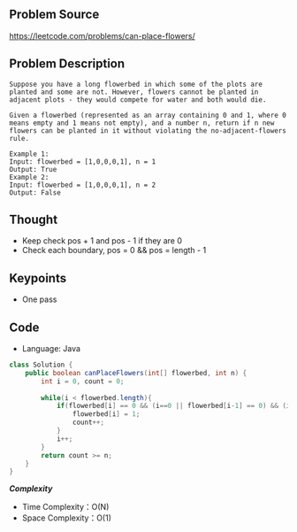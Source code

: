 ## Problem Source
https://leetcode.com/problems/can-place-flowers/

## Problem Description
```
Suppose you have a long flowerbed in which some of the plots are planted and some are not. However, flowers cannot be planted in adjacent plots - they would compete for water and both would die.

Given a flowerbed (represented as an array containing 0 and 1, where 0 means empty and 1 means not empty), and a number n, return if n new flowers can be planted in it without violating the no-adjacent-flowers rule.

Example 1:
Input: flowerbed = [1,0,0,0,1], n = 1
Output: True
Example 2:
Input: flowerbed = [1,0,0,0,1], n = 2
Output: False
```

## Thought
- Keep check pos + 1 and pos - 1 if they are 0 
- Check each boundary, pos = 0 && pos = length - 1 

## Keypoints
- One pass 


## Code
* Language: Java

```Java
class Solution {
    public boolean canPlaceFlowers(int[] flowerbed, int n) {
        int i = 0, count = 0;
        
        while(i < flowerbed.length){
            if(flowerbed[i] == 0 && (i==0 || flowerbed[i-1] == 0) && (i==flowerbed.length-1 || flowerbed[i+1]==0)){
                flowerbed[i] = 1;
                count++;
            }
            i++;
        }
        return count >= n;
    }
}
```

***Complexity***

- Time Complexity：O(N)
- Space Complexity：O(1)

